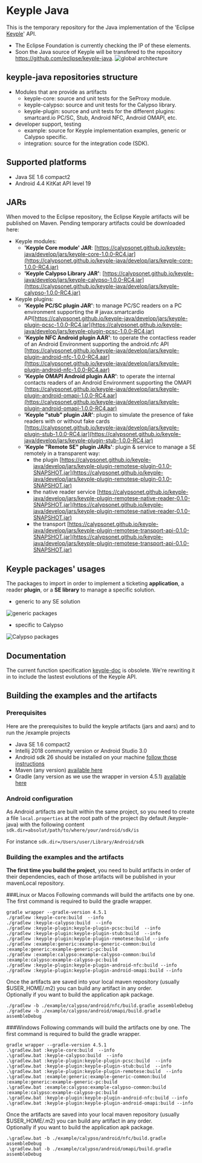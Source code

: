 # Keyple Java

This is the temporary repository for the Java implementation of the 'Eclipse [Keyple](https://keyple.org/)' API.
- The Eclipse Foundation is currently checking the IP of these elements.
- Soon the Java source of Keyple will be transfered to the repository https://github.com/eclipse/keyple-java.
![global architecture](doc/20181123-Keyple-components.svg "keyple SDK global architecture")

## keyple-java repositories structure

- Modules that are provide as artifacts
  - keyple-core: source and unit tests for the SeProxy module.
  - keyple-calypso: source and unit tests for the Calypso library.
  - keyple-plugin: source and unit tests for the different plugins: smartcard.io PC/SC, Stub, Android NFC, Android OMAPI, etc.
- developer support, testing
  - example: source for Keyple implementation examples, generic or Calypso specific.
  - integration: source for the integration code (SDK).

## Supported platforms
- Java SE 1.6 compact2
- Android 4.4 KitKat API level 19

## JARs
When moved to the Eclipse repository, the Eclipse Keyple artifacts will be published on Maven. Pending temporary artifacts could be downloaded here:

- Keyple modules:
  - **'Keyple Core module' JAR**:  [https://calypsonet.github.io/keyple-java/develop/jars/keyple-core-1.0.0-RC4.jar](https://calypsonet.github.io/keyple-java/develop/jars/keyple-core-1.0.0-RC4.jar)
  - **'Keyple Calypso Library JAR'**: [https://calypsonet.github.io/keyple-java/develop/jars/keyple-calypso-1.0.0-RC4.jar](https://calypsonet.github.io/keyple-java/develop/jars/keyple-calypso-1.0.0-RC4.jar)
- Keyple plugins:
  - **'Keyple PC/SC plugin JAR'**: to manage PC/SC readers on a PC environment supporting the # javax.smartcardio API[https://calypsonet.github.io/keyple-java/develop/jars/keyple-plugin-pcsc-1.0.0-RC4.jar](https://calypsonet.github.io/keyple-java/develop/jars/keyple-plugin-pcsc-1.0.0-RC4.jar)
  - **'Keyple NFC Android plugin AAR'**: to operate the contactless reader of an Android Environment supporting the android.nfc API [https://calypsonet.github.io/keyple-java/develop/jars/keyple-plugin-android-nfc-1.0.0-RC4.aar](https://calypsonet.github.io/keyple-java/develop/jars/keyple-plugin-android-nfc-1.0.0-RC4.aar)
  - **'Keyple OMAPI Android plugin AAR'**: to operate the internal contacts readers of an Android Environment supporting the OMAPI [https://calypsonet.github.io/keyple-java/develop/jars/keyple-plugin-android-omapi-1.0.0-RC4.aar](https://calypsonet.github.io/keyple-java/develop/jars/keyple-plugin-android-omapi-1.0.0-RC4.aar)
  - **'Keyple "stub" plugin JAR'**: plugin to simulate the presence of fake readers with or without fake cards [https://calypsonet.github.io/keyple-java/develop/jars/keyple-plugin-stub-1.0.0-RC4.jar](https://calypsonet.github.io/keyple-java/develop/jars/keyple-plugin-stub-1.0.0-RC4.jar)
  - **'Keyple "Remote SE" plugin JARs'**: plugin & service to manage a SE remotely in a transparent way:
    - the plugin [https://calypsonet.github.io/keyple-java/develop/jars/keyple-plugin-remotese-plugin-0.1.0-SNAPSHOT.jar](https://calypsonet.github.io/keyple-java/develop/jars/keyple-plugin-remotese-plugin-0.1.0-SNAPSHOT.jar)
    - the native reader service [https://calypsonet.github.io/keyple-java/develop/jars/keyple-plugin-remotese-native-reader-0.1.0-SNAPSHOT.jar](https://calypsonet.github.io/keyple-java/develop/jars/keyple-plugin-remotese-native-reader-0.1.0-SNAPSHOT.jar)
    - the transport [https://calypsonet.github.io/keyple-java/develop/jars/keyple-plugin-remotese-transport-api-0.1.0-SNAPSHOT.jar](https://calypsonet.github.io/keyple-java/develop/jars/keyple-plugin-remotese-transport-api-0.1.0-SNAPSHOT.jar)

## Keyple packages' usages
The packages to import in order to implement a ticketing **application**, a reader **plugin**, or a **SE library** to manage a specific solution.

- generic to any SE solution

![generic packages](doc/SeProxyPackage.svg "Keyple generic packages")

- specific to Calypso

![Calypso packages](doc/CalypsoPackage.svg "Calypso packages")

## Documentation
The current function specification [keyple-doc](https://calypsonet.github.io/keyple-doc/) is obsolete. We're rewriting it in to include the lastest evolutions of the Keyple API.


## Building the examples and the artifacts

### Prerequisites
Here are the prerequisites to build the keyple artifacts (jars and aars) and to run the /example projects
- Java SE 1.6 compact2
- Intellij 2018 community version or Android Studio 3.0
- Android sdk 26 should be installed on your machine [follow those instructions](http://www.androiddocs.com/sdk/installing/index.html)
- Maven (any version) [available here](https://maven.apache.org/install.html)
- Gradle (any version as we use the wrapper in version 4.5.1) [available here](https://gradle.org/install/)

### Android configuration 
As Android artifacts are built within the same project, so you need to create a file `local.properties` at the root path of the project (by default /keyple-java) with the following content 
`sdk.dir=absolut/path/to/where/your/android/sdk/is`

For instance ``sdk.dir=/Users/user/Library/Android/sdk``

### Building the examples and the artifacts
**The first time you build the project**, you need to build artifacts in order of their dependencies, each of those artifacts will be published in your mavenLocal repository. 

###Linux or Macos
Following commands will build the artifacts one by one. The first command is required to build the gradle wrapper.  

```
gradle wrapper --gradle-version 4.5.1
./gradlew :keyple-core:build  --info
./gradlew :keyple-calypso:build  --info
./gradlew :keyple-plugin:keyple-plugin-pcsc:build  --info
./gradlew :keyple-plugin:keyple-plugin-stub:build  --info
./gradlew :keyple-plugin:keyple-plugin-remotese:build --info
./gradlew :example:generic:example-generic-common:build  :example:generic:example-generic-pc:build
./gradlew :example:calypso:example-calypso-common:build  :example:calypso:example-calypso-pc:build
./gradlew :keyple-plugin:keyple-plugin-android-nfc:build --info
./gradlew :keyple-plugin:keyple-plugin-android-omapi:build --info
```
Once the artifacts are saved into your local maven repository (usually $USER_HOME/.m2) you can build any artifact in any order.  
Optionally if you want to build the application apk package.

```
./gradlew -b ./example/calypso/android/nfc/build.gradle assembleDebug 
./gradlew -b ./example/calypso/android/omapi/build.gradle assembleDebug
```

###Windows
Following commands will build the artifacts one by one. The first command is required to build the gradle wrapper.

```
gradle wrapper --gradle-version 4.5.1
.\gradlew.bat :keyple-core:build  --info
.\gradlew.bat :keyple-calypso:build  --info
.\gradlew.bat :keyple-plugin:keyple-plugin-pcsc:build  --info
.\gradlew.bat :keyple-plugin:keyple-plugin-stub:build  --info
.\gradlew.bat :keyple-plugin:keyple-plugin-remotese:build  --info
.\gradlew.bat :example:generic:example-generic-common:build  :example:generic:example-generic-pc:build
.\gradlew.bat :example:calypso:example-calypso-common:build  :example:calypso:example-calypso-pc:build
.\gradlew.bat :keyple-plugin:keyple-plugin-android-nfc:build --info
.\gradlew.bat :keyple-plugin:keyple-plugin-android-omapi:build --info
```

Once the artifacts are saved into your local maven repository (usually $USER_HOME/.m2) you can build any artifact in any order.  
Optionally if you want to build the application apk package.

```
.\gradlew.bat -b ./example/calypso/android/nfc/build.gradle assembleDebug 
.\gradlew.bat -b ./example/calypso/android/omapi/build.gradle assembleDebug
```